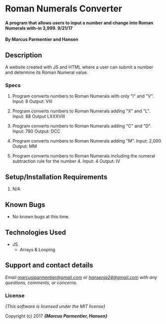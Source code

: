 # Roman Numerals Converter

#### A program that allows users to input a number and change into Roman Numerals with-in 3,999. 9/21/17

#### By **Marcus Parmentier and Hansen**

## Description

A website created with JS and HTML where a user can submit a number and determine its Roman Numeral value.


### Specs

1. Program converts numbers to Roman Numerals with only "I" and "V".
Input: 8
Output: VIII

2. Program converts numbers to Roman Numerals adding "X" and "L".
Input: 88
Output LXXXVIII

3. Program converts numbers to Roman Numerals adding "C" and "D".
Input: 780
Output: DCC

4. Program converts numbers to Roman Numerals adding "M".
Input: 2,000
Output: MM

5. Program converts numbers to Roman Numerals including the numeral subtraction rule for the number 4.
Input: 4
Output: IV


## Setup/Installation Requirements

1. N/A

## Known Bugs
* No known bugs at this time.

## Technologies Used
* JS
  * Arrays & Looping


## Support and contact details

_Email marcusjparmentier@gmail.com or hansenja24@gmail.com with any questions, comments, or concerns._

### License

*{This software is licensed under the MIT license}*

Copyright (c) 2017 **_{Marcus Parmentier, Hansen}_**
